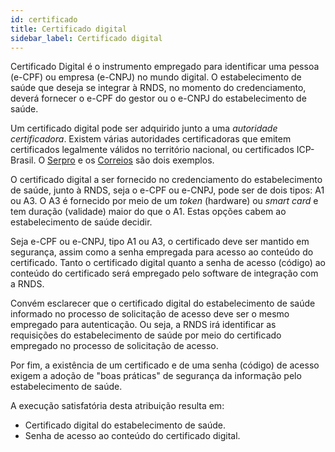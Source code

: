 ```yaml
---
id: certificado
title: Certificado digital
sidebar_label: Certificado digital
---
```


Certificado Digital é o instrumento empregado para identificar uma 
pessoa (e-CPF) ou empresa (e-CNPJ) no mundo digital. O estabelecimento de saúde que deseja se integrar à RNDS, no momento do credenciamento, deverá
fornecer o e-CPF do gestor ou o e-CNPJ do estabelecimento de saúde. 

Um certificado digital pode ser adquirido junto a uma _autoridade certificadora_. Existem várias autoridades certificadoras que emitem certificados legalmente válidos no território nacional, ou certificados ICP-Brasil. 
O [Serpro](https://www.serpro.gov.br/clientes/certificacao_digital) e os [Correios](https://www.correios.com.br/atendimento/para-o-cidadao/certificado-digital) são dois exemplos.

O certificado digital a ser fornecido no credenciamento do estabelecimento
de saúde, junto à RNDS, seja o e-CPF ou e-CNPJ, pode ser de dois tipos: A1 ou A3. O A3 é fornecido por meio de um _token_ (hardware) ou _smart card_ e tem duração (validade) maior do que o A1. Estas opções cabem ao estabelecimento de saúde decidir. 

Seja e-CPF ou e-CNPJ, tipo A1 ou A3, o 
certificado deve ser mantido em segurança, assim como a senha empregada 
para acesso ao conteúdo do certificado. Tanto o certificado digital quanto a senha de acesso (código) ao conteúdo do certificado será empregado pelo software de integração com a RNDS. 

Convém esclarecer que o certificado
digital do estabelecimento de saúde informado no processo de solicitação de acesso deve ser o mesmo empregado para autenticação. Ou seja, a RNDS irá identificar as requisições do estabelecimento de saúde por meio do certificado empregado no processo de solicitação de acesso. 

Por fim, a existência de um certificado e de uma senha (código) de acesso exigem a adoção de "boas práticas" de segurança da informação pelo estabelecimento de saúde.

A execução satisfatória desta atribuição resulta em:

- Certificado digital do estabelecimento de saúde.
- Senha de acesso ao conteúdo do certificado digital. 


